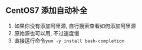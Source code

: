 ## CentOS7 添加自动补全

1. 如果你没有添加阿里源, 自行搜索查看如何添加阿里源
2. 原始源也可以用, 不过速度慢
3. 直接运行命令`yum -y install bash-completion`

